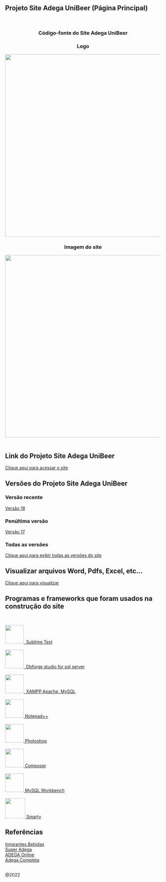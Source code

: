 
## Projeto Site Adega UniBeer (Página Principal)
<br/>
<center>
<div align="center">
<h3> Código-fonte do Site Adega UniBeer </h3>
<h3> Logo </h3>

<img src="https://adegaunibeer.caiorodriguesportfolios.com.br/unibeerlogo.png" width="590px" />
<br/>
<h3> Imagem do site </h3>
<img src="https://adegaunibeer.caiorodriguesportfolios.com.br/imagem_site.png" width="590px" /> 
</center>
</div>
<br/>

## Link do Projeto Site Adega UniBeer
[Clique aqui para acessar o site](https://projetoadegaunibeer.caiorodriguesportfolios.com.br/)

## Versões do Projeto Site Adega UniBeer 

### Versão recente
[Versão 18](https://github.com/caiorodrigues2804/PROJETO_SITE_Adega_UniBeer/tree/v_18)

### Penúltima versão
[Versão 17](https://github.com/caiorodrigues2804/PROJETO_SITE_Adega_UniBeer/tree/v_17)

### Todas as versões
[Clique aqui para exibir todas as versões do site](https://github.com/caiorodrigues2804/Projeto_Site_Adega_UniBeer/tree/versoes)<br/>

## Visualizar arquivos Word, Pdfs, Excel, etc...
[Clique aqui para visualizar](https://github.com/caiorodrigues2804/Projeto_Site_Adega_UniBeer/tree/arquivos)<br/>


## Programas e frameworks que foram usados na construção do site
<br/>

<a href="https://www.sublimetext.com/"><img src="https://encrypted-tbn0.gstatic.com/images?q=tbn:ANd9GcQ8c6pwZVhVIQAGSQuFEfTd9z_02njDpEKvDXwuTNrQ67tHVPXgAXmZOtsiicNljuML4kM&usqp=CAU" style="display:inline"  width="60px">&nbsp; Sublime Text</a>
<br/><br/>
<a href="https://www.devart.com/dbforge/sql/studio/"><img src="https://encrypted-tbn0.gstatic.com/images?q=tbn:ANd9GcTDCuWn5BhpwH6v8SYAi9Qxdmc9HXYX5oZ_O6nzljJIYHmoI5tDCZBtLyJE_6YTzJgnq50&usqp=CAU" width="60px">&nbsp; Dbforge studio for sql server</a>
<br/><br/>
<a href="https://www.apachefriends.org/pt_br/index.html"><img src="https://upload.wikimedia.org/wikipedia/en/thumb/7/78/XAMPP_logo.svg/1200px-XAMPP_logo.svg.png" width="60px">&nbsp; XAMPP,Apache, MySQL</a>
<br/><br/>
<a href="https://notepad-plus-plus.org/downloads/"><img src="https://img.utdstc.com/icon/f89/6ae/f896aebe4551c1998fc00e2818180432803a952a418e30f2b21b647fde3cf836:200" width="60px">&nbsp;Notepad++</a>
<br/><br/>
<a href="https://www.adobe.com/br/products/photoshop.html"><img src="https://encrypted-tbn0.gstatic.com/images?q=tbn:ANd9GcSdt6J8Ct_fGtRJLWFiRRwJ6b7JghBNjbV5BQ&usqp=CAU" width="60px">&nbsp;Photoshop</a>
<br/><br/>
<a href="https://getcomposer.org"><img src="http://magenteiro.com/blog/wp-content/uploads/2017/07/Logo-composer-transparent.png" width="60px">&nbsp;Composer</a>
<br/><br/>
<a href="https://www.mysql.com/products/workbench/"><img src="https://pbs.twimg.com/profile_images/621577553376100352/lvR3kClO_400x400.png" width="60px">&nbsp;MySQL Workbench</a>
<br/><br/>
<a href="https://www.smarty.net/download"><img src="https://encrypted-tbn0.gstatic.com/images?q=tbn:ANd9GcQNnq552MaMZjtkoiPV5F2Avfdu7Xvmi9ccqVvvg414rB02NyPJSu3k50ge5K-DyrDVQzM&usqp=CAU" width="65px">&nbsp;Smarty</a>

## Referências

[Imigrantes Bebidas](https://www.imigrantesbebidas.com.br/) <br/>
[Super Adega](https://www.superadega.com.br/) <br/>
[ADEGA Online](https://www.adegaonline.com.br/) <br/>
[Adega Completa](https://adegacompleta.com.br/termos-e-condicoes-de-uso/)

<br/>
@2022




